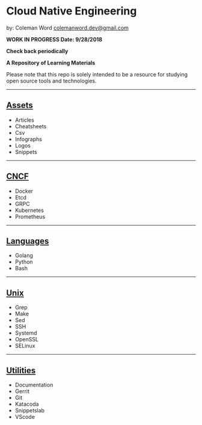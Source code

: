 # Cloud Native Engineering

by: Coleman Word    colemanword.dev@gmail.com

**WORK IN PROGRESS Date: 9/28/2018**

**Check back periodically**

**A Repository of Learning Materials**
  
Please note that this repo is solely intended to be a resource for studying open source tools and technologies. 


***

## [Assets](https://github.com/gofunct/cloudnative-engineer/tree/dev/Assets)
* Articles 
* Cheatsheets
* Csv
* Infographs
* Logos
* Snippets
    
***

## [CNCF](https://github.com/gofunct/cloudnative-engineer/tree/dev/CNCF)
* Docker
* Etcd
* GRPC
* Kubernetes
* Prometheus
    
***

## [Languages](https://github.com/gofunct/cloudnative-engineer/tree/dev/Languages)
* Golang
* Python
* Bash
    
***

## [Unix](https://github.com/gofunct/cloudnative-engineer/tree/dev/Unix)
* Grep
* Make
* Sed
* SSH
* Systemd
* OpenSSL
* SELinux
  
***

## [Utilities](https://github.com/gofunct/cloudnative-engineer/tree/dev/Utilities)
* Documentation
* Gerrit
* Git
* Katacoda
* Snippetslab
* VScode